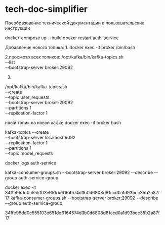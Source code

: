 # tech-doc-simplifier
Преобразование технической документации в пользовательские инструкции

docker-compose up --build
docker restart auth-service

Добавление нового топика:
1.
docker exec -it broker /bin/bash

2.просмотр всех топиков:
/opt/kafka/bin/kafka-topics.sh \
  --list \
  --bootstrap-server broker:29092

3.
/opt/kafka/bin/kafka-topics.sh \
  --create \
  --topic user_requests \
  --bootstrap-server broker:29092 \
  --partitions 1 \
  --replication-factor 1


новій топик на новой кафке
docker exec -it broker bash


kafka-topics --create \
   --bootstrap-server localhost:9092 \
   --replication-factor 1 \
   --partitions 1 \
   --topic model_requests


docker logs auth-service

kafka-consumer-groups.sh --bootstrap-server broker:29092 --describe --group auth-service-group

docker exec -it 34ffe95dd0c555103e651dd6164574d3b0d6808d81ccd0a1d93bcc35b2a87f17 kafka-consumer-groups.sh --bootstrap-server broker:29092 --describe --group auth-service-group

34ffe95dd0c555103e651dd6164574d3b0d6808d81ccd0a1d93bcc35b2a87f17
